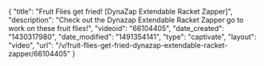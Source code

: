 {
    "title": "Fruit Flies get fried! [DynaZap Extendable Racket Zapper]",
    "description": "Check out the Dynazap Extendable Racket Zapper go to work on these fruit flies!",
    "videoid": "66104405",
    "date_created": "1430317980",
    "date_modified": "1491354141",
    "type": "captivate",
    "layout": "video",
    "url": "\/v\/fruit-flies-get-fried-dynazap-extendable-racket-zapper\/66104405"
}
